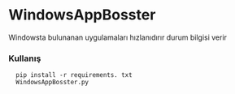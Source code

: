 # WindowsAppBosster
Windowsta bulunanan uygulamaları hızlanıdırır durum bilgisi verir
### Kullanış
```
  pip install -r requirements. txt
  WindowsAppBosster.py
```
